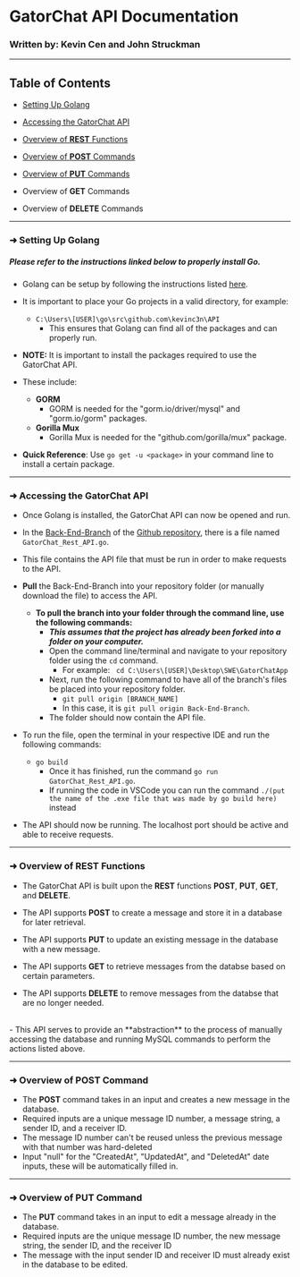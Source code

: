 # GatorChat API Documentation

### Written by: Kevin Cen and John Struckman
---

## Table of Contents

- [Setting Up Golang](#settingUp)

- [Accessing the GatorChat API](#accessingAPI)

- [Overview of **REST** Functions](#REST)

- [Overview of  **POST** Commands](#POST)

- [Overview of **PUT** Commands](#PUT)

- Overview of **GET** Commands

- Overview of **DELETE** Commands

---
<a id="settingUp"></a>

### ➜ Setting Up Golang

##### Please refer to the instructions linked below to properly install Go.

- Golang can be setup by following the instructions listed [here](https://github.com/rb-uf/swe-project/blob/emmett/go-setup.md).
- It is important to place your Go projects in a valid directory, for example:
    - ``` C:\Users\[USER]\go\src\github.com\kevinc3n\API ```
        - This ensures that Golang can find all of the packages and can properly run.

- **NOTE:** It is important to install the packages required to use the GatorChat API.
- These include:
  - **GORM**
      - GORM is needed for the "gorm.io/driver/mysql" and "gorm.io/gorm" packages.
  - **Gorilla Mux**
    - Gorilla Mux is needed for the "github.com/gorilla/mux" package.
- **Quick Reference**: Use ``` go get -u <package> ``` in your command line to install a certain package.
---

<a id="accessingAPI"></a>

### ➜ Accessing the GatorChat API

- Once Golang is installed, the GatorChat API can now be opened and run.

- In the [Back-End-Branch](https://github.com/SWEGroup39/GatorChatApp/tree/Back-End-Branch) of the [Github repository](https://github.com/SWEGroup39/GatorChatApp), there is a file named ```GatorChat_Rest_API.go```.
- This file contains the API file that must be run in order to make requests to the API.
- **Pull** the Back-End-Branch into your repository folder (or manually download the file) to access the API.
    - **To pull the branch into your folder through the command line, use the following commands:**
        - _**This assumes that the project has already been forked into a folder on your computer.**_
        - Open the command line/terminal and navigate to your repository folder using the ```cd``` command.
            - For example: ``` cd C:\Users\[USER]\Desktop\SWE\GatorChatApp```
        - Next, run the following command to have all of the branch's files be placed into your repository folder.
            - ``` git pull origin [BRANCH_NAME] ```
            - In this case, it is ``` git pull origin Back-End-Branch ```.
        - The folder should now contain the API file.

- To run the file, open the terminal in your respective IDE and run the following commands:
    - ```go build```
        - Once it has finished, run the command ```go run GatorChat_Rest_API.go```.
        - If running the code in VSCode you can run the command ```./(put the name of the .exe file that was made by go build here)``` instead
- The API should now be running. The localhost port should be active and able to receive requests.

---

<a id="REST"></a>

### ➜ Overview of REST Functions

- The GatorChat API is built upon the **REST** functions **POST**, **PUT**, **GET**, and **DELETE**.

- The API supports **POST** to create a message and store it in a database for later retrieval.
- The API supports **PUT** to update an existing message in the database with a new message.
- The API supports **GET** to retrieve messages from the databse based on certain parameters.
- The API supports **DELETE** to remove messages from the databse that are no longer needed.
<br>
- This API serves to provide an **abstraction** to the process of manually accessing the database and running MySQL commands to perform the actions listed above.

---

<a id="POST"></a>

### ➜ Overview of  **POST** Command

- The **POST** command takes in an input and creates a new message in the database.
- Required inputs are a unique message ID number, a message string, a sender ID, and a receiver ID.
- The message ID number can't be reused unless the previous message with that number was hard-deleted
- Input "null" for the "CreatedAt", "UpdatedAt", and "DeletedAt" date inputs, these will be automatically filled in.

---

<a id="PUT"></a>

### ➜ Overview of  **PUT** Command

- The **PUT** command takes in an input to edit a message already in the database.
- Required inputs are the unique message ID number, the new message string, the sender ID, and the receiver ID
- The message with the input sender ID and receiver ID must already exist in the database to be edited.
